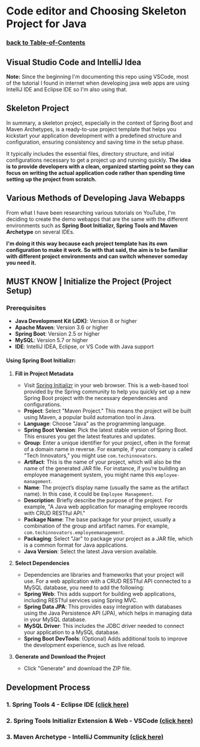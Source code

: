 # Code editor and Choosing Skeleton Project for Java
### [**back to Table-of-Contents**](../Table-of-Contents.md)

## Visual Studio Code and IntelliJ Idea
**Note:** Since the beginning I'm documenting this repo using VSCode, most of the tutorial I found in internet when developing java web apps are using IntelliJ IDE and Eclipse IDE so I'm also using that.

## Skeleton Project 
In summary, a skeleton project, especially in the context of Spring Boot and Maven Archetypes, is a ready-to-use project template that helps you kickstart your application development with a predefined structure and configuration, ensuring consistency and saving time in the setup phase.

It typically includes the essential files, directory structure, and initial configurations necessary to get a project up and running quickly. **The idea is to provide developers with a clean, organized starting point so they can focus on writing the actual application code rather than spending time setting up the project from scratch.**

## Various Methods of Developing Java Webapps
From what I have been researching various tutorials on YouTube, I'm deciding to create the demo webapps that are the same with the different environments such as **Spring Boot Initializr, Spring Tools and Maven Archetype** on several IDEs.

**I'm doing it this way because each project template has its own configuration to make it work. So with that said, the aim is to be familiar with different project environments and can switch whenever someday you need it.**

## MUST KNOW | Initialize the Project (Project Setup)

### Prerequisites

- **Java Development Kit (JDK)**: Version 8 or higher
- **Apache Maven**: Version 3.6 or higher
- **Spring Boot**: Version 2.5 or higher
- **MySQL**: Version 5.7 or higher
- **IDE**: IntelliJ IDEA, Eclipse, or VS Code with Java support

#### Using Spring Boot Initializr:

1. **Fill in Project Metadata**
   - Visit [Spring Initializr](https://start.spring.io/) in your web browser. This is a web-based tool provided by the Spring community to help you quickly set up a new Spring Boot project with the necessary dependencies and configurations.
   - **Project**: Select "Maven Project." This means the project will be built using Maven, a popular build automation tool in Java.
   - **Language**: Choose "Java" as the programming language.
   - **Spring Boot Version**: Pick the latest stable version of Spring Boot. This ensures you get the latest features and updates.
   - **Group**: Enter a unique identifier for your project, often in the format of a domain name in reverse. For example, if your company is called "Tech Innovators," you might use `com.techinnovators`.
   - **Artifact**: This is the name of your project, which will also be the name of the generated JAR file. For instance, if you’re building an employee management system, you might name this `employee-management`.
   - **Name**: The project’s display name (usually the same as the artifact name). In this case, it could be `Employee Management`.
   - **Description**: Briefly describe the purpose of the project. For example, "A Java web application for managing employee records with CRUD RESTful API."
   - **Package Name**: The base package for your project, usually a combination of the group and artifact names. For example, `com.techinnovators.employeemanagement`.
   - **Packaging**: Select "Jar" to package your project as a JAR file, which is a common format for Java applications.
   - **Java Version**: Select the latest Java version available.

2. **Select Dependencies**
   - Dependencies are libraries and frameworks that your project will use. For a web application with a CRUD RESTful API connected to a MySQL database, you need to add the following:
   - **Spring Web**: This adds support for building web applications, including RESTful services using Spring MVC.
   - **Spring Data JPA**: This provides easy integration with databases using the Java Persistence API (JPA), which helps in managing data in your MySQL database.
   - **MySQL Driver**: This includes the JDBC driver needed to connect your application to a MySQL database.
   - **Spring Boot DevTools**: (Optional) Adds additional tools to improve the development experience, such as live reload.

3. **Generate and Download the Project**
   - Click "Generate" and download the ZIP file.

## Development Process

### 1. Spring Tools 4 - Eclipse IDE [(click here)](../Dev-Project/SpringTools4_Eclipse/springTools.md)

### 2. Spring Tools Initializr Extension & Web - VSCode [(click here)](../Dev-Project/SpringInitializr_Vscode/springInit.md)

### 3. Maven Archetype - IntelliJ Community [(click here)](../Dev-Project/MavenArchetype_IntellijCommunity/mavenArch.md)